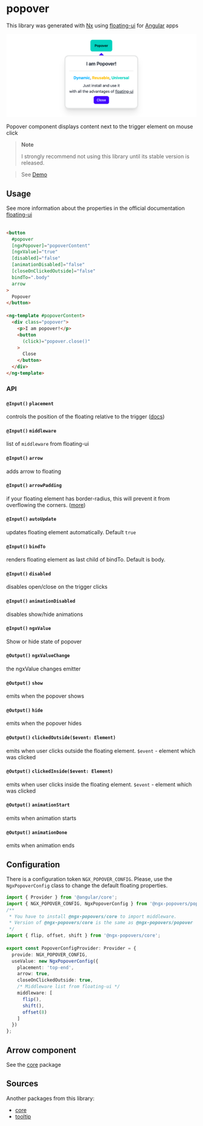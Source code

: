 # popover

This library was generated with [Nx](https://nx.dev) using [floating-ui](https://floating-ui.com/)
for [Angular](https://angular.dev/) apps

<img src="https://raw.githubusercontent.com/al-march/ngx-popovers/main/packages/popover/assets/preview.png" alt="md3tail theme">

Popover component displays content next to the trigger element on mouse click

> **Note**
> 
> I strongly recommend not using this library until its stable version is released.

> See [Demo](https://ngx-popovers.vercel.app/popover)

## Usage

See more information about the properties in the official
documentation [floating-ui](https://floating-ui.com/docs/middleware)

```html

<button
  #popover
  [ngxPopover]="popoverContent"
  [ngxValue]="true"
  [disabled]="false"
  [animationDisabled]="false"
  [closeOnClickedOutside]="false"
  bindTo=".body"
  arrow
>
  Popover
</button>

<ng-template #popoverContent>
  <div class="popover">
    <p>I am popover!</p>
    <button
      (click)="popover.close()"
    >
      Close
    </button>
  </div>
</ng-template>
```

### API

#### `@Input()` `placement`
controls the position of the floating relative to the trigger ([docs](https://floating-ui.com/docs/tutorial#placements))

#### `@Input()` `middleware`
list of `middleware` from floating-ui

#### `@Input()` `arrow`
adds arrow to floating

#### `@Input()` `arrowPadding`
if your floating element has border-radius, this will prevent it from overflowing the
corners. ([more](https://floating-ui.com/docs/arrow#padding))

#### `@Input()` `autoUpdate`

updates floating element automatically. Default `true`

#### `@Input()` `bindTo`

renders floating element as last child of bindTo. Default is body.

#### `@Input()` `disabled`

disables open/close on the trigger clicks

#### `@Input()` `animationDisabled`

disables show/hide animations

#### `@Input()` `ngxValue`

Show or hide state of popover

#### `@Output()` `ngxValueChange`

the ngxValue changes emitter

#### `@Output()` `show`

emits when the popover shows

#### `@Output()` `hide`

emits when the popover hides

#### `@Output()` `clickedOutside($event: Element)`

emits when user clicks outside the floating element. 
`$event` - element which was clicked

#### `@Output()` `clickedInside($event: Element)`

emits when user clicks inside the floating element. 
`$event` - element which was clicked

#### `@Output()` `animationStart`

emits when animation starts


#### `@Output()` `animationDone`

emits when animation ends

## Configuration

There is a configuration token `NGX_POPOVER_CONFIG`.
Please, use the `NgxPopoverConfig` class to change the default floating properties.

```typescript
import { Provider } from '@angular/core';
import { NGX_POPOVER_CONFIG, NgxPopoverConfig } from '@ngx-popovers/popover';
/**
 * You have to install @ngx-popovers/core to import middleware.
 * Version of @ngx-popovers/core is the same as @ngx-popovers/popover
 */
import { flip, offset, shift } from '@ngx-popovers/core';

export const PopoverConfigProvider: Provider = {
  provide: NGX_POPOVER_CONFIG,
  useValue: new NgxPopoverConfig({
    placement: 'top-end',
    arrow: true,
    closeOnClickedOutside: true,
    /* Middleware list from floating-ui */
    middleware: [
      flip(),
      shift(),
      offset(8)
    ]
  })
};
```

## Arrow component

See the [core](https://www.npmjs.com/package/@ngx-popovers/core) package

## Sources

Another packages from this library:

* [core](https://www.npmjs.com/package/@ngx-popovers/core)
* [tooltip](https://www.npmjs.com/package/@ngx-popovers/tooltip)
